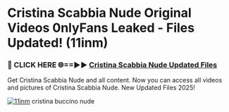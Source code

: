 # Cristina Scabbia Nude Original Videos 0nlyFans Leaked - Files Updated! (11inm)

<h3>🔴 CLICK HERE 🌐==►► <a href="https://tinyurl.com/5h6xmrr3" rel="nofollow">Cristina Scabbia Nude Updated Files</a></h3>

Get Cristina Scabbia Nude and all content. Now you can access all videos and pictures of Cristina Scabbia Nude. New Updated Files 2025!

[![11inm](https://i.imgur.com/KVD873Z.gif)](https://tinyurl.com/5h6xmrr3)
cristina buccino nude